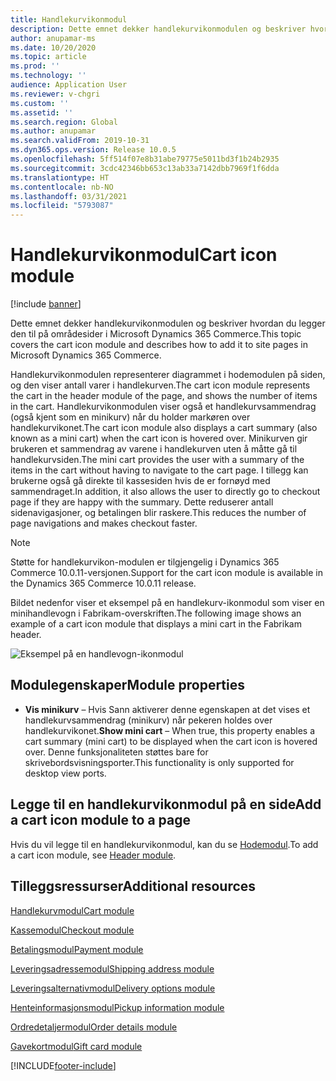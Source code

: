```yaml
---
title: Handlekurvikonmodul
description: Dette emnet dekker handlekurvikonmodulen og beskriver hvordan du legger den til på områdesider i Microsoft Dynamics 365 Commerce.
author: anupamar-ms
ms.date: 10/20/2020
ms.topic: article
ms.prod: ''
ms.technology: ''
audience: Application User
ms.reviewer: v-chgri
ms.custom: ''
ms.assetid: ''
ms.search.region: Global
ms.author: anupamar
ms.search.validFrom: 2019-10-31
ms.dyn365.ops.version: Release 10.0.5
ms.openlocfilehash: 5ff514f07e8b31abe79775e5011bd3f1b24b2935
ms.sourcegitcommit: 3cdc42346bb653c13ab33a7142dbb7969f1f6dda
ms.translationtype: HT
ms.contentlocale: nb-NO
ms.lasthandoff: 03/31/2021
ms.locfileid: "5793087"
---
```

# <a name="cart-icon-module"></a><span data-ttu-id="17f30-103">Handlekurvikonmodul</span><span class="sxs-lookup"><span data-stu-id="17f30-103">Cart icon module</span></span>

[!include [banner](includes/banner.md)]

<span data-ttu-id="17f30-104">Dette emnet dekker handlekurvikonmodulen og beskriver hvordan du legger den til på områdesider i Microsoft Dynamics 365 Commerce.</span><span class="sxs-lookup"><span data-stu-id="17f30-104">This topic covers the cart icon module and describes how to add it to site pages in Microsoft Dynamics 365 Commerce.</span></span>

<span data-ttu-id="17f30-105">Handlekurvikonmodulen representerer diagrammet i hodemodulen på siden, og den viser antall varer i handlekurven.</span><span class="sxs-lookup"><span data-stu-id="17f30-105">The cart icon module represents the cart in the header module of the page, and shows the number of items in the cart.</span></span> <span data-ttu-id="17f30-106">Handlekurvikonmodulen viser også et handlekurvsammendrag (også kjent som en minikurv) når du holder markøren over handlekurvikonet.</span><span class="sxs-lookup"><span data-stu-id="17f30-106">The cart icon module also displays a cart summary (also known as a mini cart) when the cart icon is hovered over.</span></span> <span data-ttu-id="17f30-107">Minikurven gir brukeren et sammendrag av varene i handlekurven uten å måtte gå til handlekurvsiden.</span><span class="sxs-lookup"><span data-stu-id="17f30-107">The mini cart provides the user with a summary of the items in the cart without having to navigate to the cart page.</span></span> <span data-ttu-id="17f30-108">I tillegg kan brukerne også gå direkte til kassesiden hvis de er fornøyd med sammendraget.</span><span class="sxs-lookup"><span data-stu-id="17f30-108">In addition, it also allows the user to directly go to checkout page if they are happy with the summary.</span></span> <span data-ttu-id="17f30-109">Dette reduserer antall sidenavigasjoner, og betalingen blir raskere.</span><span class="sxs-lookup"><span data-stu-id="17f30-109">This reduces the number of page navigations and makes checkout faster.</span></span> 

> [!NOTE]
> <span data-ttu-id="17f30-110">Støtte for handlekurvikon-modulen er tilgjengelig i Dynamics 365 Commerce 10.0.11-versjonen.</span><span class="sxs-lookup"><span data-stu-id="17f30-110">Support for the cart icon module is available in the Dynamics 365 Commerce 10.0.11 release.</span></span>

<span data-ttu-id="17f30-111">Bildet nedenfor viser et eksempel på en handlekurv-ikonmodul som viser en minihandlevogn i Fabrikam-overskriften.</span><span class="sxs-lookup"><span data-stu-id="17f30-111">The following image shows an example of a cart icon module that displays a mini cart in the Fabrikam header.</span></span>

![Eksempel på en handlevogn-ikonmodul](./media/ecommerce-Minicart.PNG)

## <a name="module-properties"></a><span data-ttu-id="17f30-113">Modulegenskaper</span><span class="sxs-lookup"><span data-stu-id="17f30-113">Module properties</span></span>

- <span data-ttu-id="17f30-114">**Vis minikurv** – Hvis Sann aktiverer denne egenskapen at det vises et handlekurvsammendrag (minikurv) når pekeren holdes over handlekurvikonet.</span><span class="sxs-lookup"><span data-stu-id="17f30-114">**Show mini cart** – When true, this property enables a cart summary (mini cart) to be displayed when the cart icon is hovered over.</span></span> <span data-ttu-id="17f30-115">Denne funksjonaliteten støttes bare for skrivebordsvisningsporter.</span><span class="sxs-lookup"><span data-stu-id="17f30-115">This functionality is only supported for desktop view ports.</span></span>

## <a name="add-a-cart-icon-module-to-a-page"></a><span data-ttu-id="17f30-116">Legge til en handlekurvikonmodul på en side</span><span class="sxs-lookup"><span data-stu-id="17f30-116">Add a cart icon module to a page</span></span>

<span data-ttu-id="17f30-117">Hvis du vil legge til en handlekurvikonmodul, kan du se [Hodemodul](author-header-module.md).</span><span class="sxs-lookup"><span data-stu-id="17f30-117">To add a cart icon module, see [Header module](author-header-module.md).</span></span>

## <a name="additional-resources"></a><span data-ttu-id="17f30-118">Tilleggsressurser</span><span class="sxs-lookup"><span data-stu-id="17f30-118">Additional resources</span></span>

[<span data-ttu-id="17f30-119">Handlekurvmodul</span><span class="sxs-lookup"><span data-stu-id="17f30-119">Cart module</span></span>](add-cart-module.md)

[<span data-ttu-id="17f30-120">Kassemodul</span><span class="sxs-lookup"><span data-stu-id="17f30-120">Checkout module</span></span>](add-checkout-module.md)

[<span data-ttu-id="17f30-121">Betalingsmodul</span><span class="sxs-lookup"><span data-stu-id="17f30-121">Payment module</span></span>](payment-module.md)

[<span data-ttu-id="17f30-122">Leveringsadressemodul</span><span class="sxs-lookup"><span data-stu-id="17f30-122">Shipping address module</span></span>](ship-address-module.md)

[<span data-ttu-id="17f30-123">Leveringsalternativmodul</span><span class="sxs-lookup"><span data-stu-id="17f30-123">Delivery options module</span></span>](delivery-options-module.md)

[<span data-ttu-id="17f30-124">Henteinformasjonsmodul</span><span class="sxs-lookup"><span data-stu-id="17f30-124">Pickup information module</span></span>](pickup-info-module.md)

[<span data-ttu-id="17f30-125">Ordredetaljermodul</span><span class="sxs-lookup"><span data-stu-id="17f30-125">Order details module</span></span>](order-confirmation-module.md)

[<span data-ttu-id="17f30-126">Gavekortmodul</span><span class="sxs-lookup"><span data-stu-id="17f30-126">Gift card module</span></span>](add-giftcard.md)


[!INCLUDE[footer-include](../includes/footer-banner.md)]